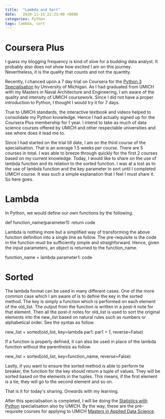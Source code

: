 ```yaml
---
title:  "Lambda and Sort"
date:   2020-11-15 22:33:00 +0800
categories: Python
tags: lambda, sort
---
```


# Coursera Plus

I guess my blogging frequency is kind of slow for a budding data analyst. It probably also does not show how excited I am on this journey. Nevertheless, it is the quality that counts and not the quantity.

Recently, I chanced upon a 7 day trial on Coursera for the [Python 3 Specialisation] by University of Michigan. As I had graduated from UMICH with my Masters in Naval Architecture and Engineering, I am aware of the quality and intensity of UMICH coursework. Since I did not have a proper introduction to Python, I thought I would try it for 7 days.

True to UMICH standards, the interactive textbook and videos helped to consolidate my Python knowledge. Hence I had actually signed up for the Coursera Plus membership for 1 year. I intend to take as much of data science courses offered by UMICH and other respectable universities and see where does it lead me to.

Since I had started on the trial till date, I am on the third course of the specialisation. That is an average 1.5 weeks per course. There are 5 courses in total. I was able to breeze through quickly for the first 2 courses based on my current knowledge. Today, I would like to share on the use of lambda function and its relation to the sorted function. I was at a lost as to the use of lambda function and the key parameter in sort until I completed UMICH course. It was such a simple explanation that I feel I must share it. So here goes.

# Lambda

In Python, we would define our own functions by the following.

def function_name(parameter1):
	return code
	
Lambda is nothing more but a simplified way of transforming the above function definition into a single line as follow. The pre-requisite is the code in the function must be sufficiently simple and straighforward. Hence, given the input parameters, an object is returned to the function_name.

function_name = lambda parameter1: code

# Sorted

The lambda format can be used in many different cases. One of the more common case which I am aware of is to define the key in the sorted method. The key is simply a function which is performed on each element of the old_list. The output from the function is written in a post-it note for that element. Then all the post-it notes for old_list is used to sort the original elements into the new_list based on natural rules such as numbers or alphabetical order. See the syntax as follow.

new_list = sorted(old_list, key=lambda par1: par1 + 1, reverse=False)

If a function is properly defined, it can also be used in place of the lambda function without the parenthesis as follow.

new_list = sorted(old_list, key=function_name, reverse=False)

Lastly, if you want to ensure the sorted method is able to perform tie breaker, the function for the key should return a tuple of values. They will be sorted based on the elements in the tuples. This means, if the first element is a tie, they will go to the second element and so on.

That is it for today's sharing. Onwards with my learning.

After this specialisation is completed, I will be doing the [Statistics with Python] specialisation also by UMICH. By the way, these are the pre-requisite courses for applying to UMICH [Masters in Applied Data Science].

[Python 3 Specialisation]: https://www.coursera.org/specializations/python-3-programming
[Statistics with Python]: https://www.coursera.org/specializations/statistics-with-python
[Masters in Applied Data Science]: https://online.umich.edu/online-degrees/master-of-applied-data-science/